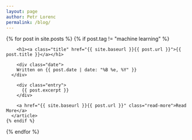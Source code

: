 ```yaml
---
layout: page
author: Petr Lorenc
permalink: /blog/
---
```


<div class="posts">
  {% for post in site.posts %}
    {% if post.tag != "machine learning" %}
      <article class="post">

        <h1><a class="title" href="{{ site.baseurl }}{{ post.url }}">{{ post.title }}</a></h1>

        <div class="date">
        Written on {{ post.date | date: "%B %e, %Y" }}
      </div>

        <div class="entry">
          {{ post.excerpt }}
        </div>
        
        <a href="{{ site.baseurl }}{{ post.url }}" class="read-more">Read More</a>
      </article>
    {% endif %}
  {% endfor %}
</div>